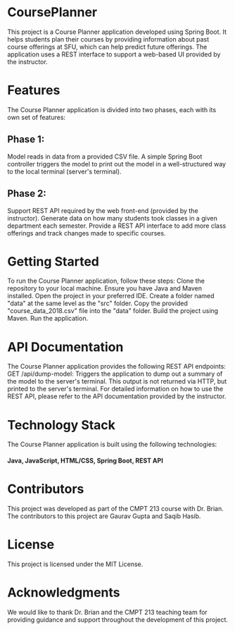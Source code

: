 # CoursePlanner
This project is a Course Planner application developed using Spring Boot. It helps students plan their courses by providing information about past course offerings at SFU, which can help predict future offerings. The application uses a REST interface to support a web-based UI provided by the instructor.
# Features
The Course Planner application is divided into two phases, each with its own set of features:
## Phase 1:
Model reads in data from a provided CSV file.
A simple Spring Boot controller triggers the model to print out the model in a well-structured way to the local terminal (server's terminal).
## Phase 2:
Support REST API required by the web front-end (provided by the instructor).
Generate data on how many students took classes in a given department each semester.
Provide a REST API interface to add more class offerings and track changes made to specific courses.
# Getting Started
To run the Course Planner application, follow these steps:
Clone the repository to your local machine.
Ensure you have Java and Maven installed.
Open the project in your preferred IDE.
Create a folder named "data" at the same level as the "src" folder.
Copy the provided "course_data_2018.csv" file into the "data" folder.
Build the project using Maven.
Run the application.
# API Documentation
The Course Planner application provides the following REST API endpoints:
GET /api/dump-model: Triggers the application to dump out a summary of the model to the server's terminal. This output is not returned via HTTP, but printed to the server's terminal.
For detailed information on how to use the REST API, please refer to the API documentation provided by the instructor.
# Technology Stack
The Course Planner application is built using the following technologies:
#### Java, JavaScript, HTML/CSS, Spring Boot, REST API
# Contributors
This project was developed as part of the CMPT 213 course with Dr. Brian. The contributors to this project are Gaurav Gupta and Saqib Hasib.
# License
This project is licensed under the MIT License.
# Acknowledgments
We would like to thank Dr. Brian and the CMPT 213 teaching team for providing guidance and support throughout the development of this project.
